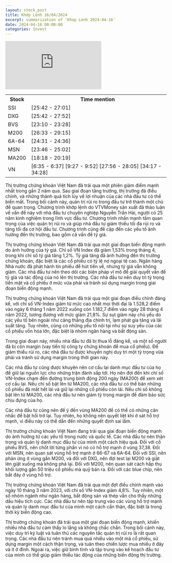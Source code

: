 ```yaml
---
layout: stock_post
title: Khớp Lệnh 16/04/2024
excerpt: summarization of 'Khop Lenh 2024-04-16'
date: 2024-04-16 00:00:00
categories: Invest
---
```


<iframe id="player" src="https://www.youtube.com/embed/RCD17aUbwAg?enablejsapi=1" frameborder="0" allow="accelerometer; autoplay; clipboard-write; encrypted-media; gyroscope; picture-in-picture; web-share" allowfullscreen></iframe>

<table><tr><th>Stock</th><th>Time mention</th></tr><tr><td scope='row'>SSI</td><td><a onclick='go_to(1542.44)'>[25:42 - 27:01] </a></td></tr><tr><td scope='row'>DXG</td><td><a onclick='go_to(1542.44)'>[25:42 - 27:52] </a></td></tr><tr><td scope='row'>BVS</td><td><a onclick='go_to(1390.98)'>[23:10 - 23:28] </a></td></tr><tr><td scope='row'>M200</td><td><a onclick='go_to(1593.3200000000002)'>[26:33 - 29:15] </a></td></tr><tr><td scope='row'>6A-64</td><td><a onclick='go_to(1471.52)'>[24:31 - 24:36] </a></td></tr><tr><td scope='row'>MSN</td><td><a onclick='go_to(1426.7)'>[23:46 - 25:02] </a></td></tr><tr><td scope='row'>MA200</td><td><a onclick='go_to(1098.08)'>[18:18 - 20:19] </a></td></tr><tr><td scope='row'>VN</td><td><a onclick='go_to(395.28000000000003)'>[6:35 - 6:37] </a><a onclick='go_to(567.28)'>[9:27 - 9:52] </a><a onclick='go_to(1676.0)'>[27:56 - 28:05] </a><a onclick='go_to(2057.1600000000003)'>[34:17 - 34:28] </a></td></tr></table>

Thị trường chứng khoán Việt Nam đã trải qua một phiên giảm điểm mạnh nhất trong gần 2 năm qua. Sau giai đoạn tăng trưởng, thị trường đã điều chỉnh, và những thành quả tích lũy về lợi nhuận của các nhà đầu tư có thể biến mất. Trong bối cảnh này, quản trị rủi ro trong đầu tư trở thành một chủ đề quan trọng. Chương trình khớp lệnh do VTVMoney sản xuất đã thảo luận về vấn đề này với nhà đầu tư chuyên nghiệp Nguyễn Trần Hải, người có 25 năm kinh nghiệm trong lĩnh vực đầu tư. Chương trình nhấn mạnh tầm quan trọng của việc quản trị rủi ro và giúp nhà đầu tư giảm thiểu tối đa rủi ro và tăng tối đa cơ hội đầu tư. Chương trình cũng đề cập đến các yếu tố ảnh hưởng đến thị trường, bao gồm cả vấn đề tỷ giá.

Thị trường chứng khoán Việt Nam đã trải qua một giai đoạn biến động mạnh do ảnh hưởng của tỷ giá. Chỉ số VN Index đã giảm 1,53% trong tháng 4, trong khi chỉ số tỷ giá tăng 1,2%. Tỷ giá tăng đã ảnh hưởng đến thị trường chứng khoán, đặc biệt là các cổ phiếu có tỷ lệ nợ ngoại tệ cao. Ngân hàng Nhà nước đã phát hành tín phiếu để hút tiền về, nhưng tỷ giá vẫn không giảm. Các nhà đầu tư nên theo dõi các biện pháp vĩ mô để giải quyết vấn đề tỷ giá và tác động của nó lên thị trường. Các nhà đầu tư nên duy trì tỷ trọng tiền mặt và cổ phiếu ở mức vừa phải và tránh sử dụng margin trong giai đoạn biến động mạnh.

Thị trường chứng khoán Việt Nam đã trải qua một giai đoạn điều chỉnh đáng kể, với chỉ số VN-Index giảm từ mức cao nhất mọi thời đại là 1.528,2 điểm vào ngày 6 tháng 1 năm 2022 xuống còn 1.182,7 điểm vào ngày 28 tháng 4 năm 2022, tương đương với mức giảm 21,8%. Sự sụt giảm này chủ yếu do các yếu tố bên ngoài như căng thẳng địa chính trị, lạm phát gia tăng và lãi suất tăng. Tuy nhiên, cũng có những yếu tố nội tại như sự suy yếu của các cổ phiếu vốn hóa lớn, đặc biệt là nhóm ngân hàng và bất động sản.

Trong giai đoạn này, nhiều nhà đầu tư đã bị thua lỗ đáng kể, và một số người đã bị côn margin (vay tiền từ công ty chứng khoán để mua cổ phiếu). Để giảm thiểu rủi ro, các nhà đầu tư được khuyến nghị duy trì một tỷ trọng vừa phải và tránh sử dụng margin trong thời gian này.

Các nhà đầu tư cũng được khuyên nên cơ cấu lại danh mục đầu tư của họ để giữ lại nguồn lực cho những trận đánh sắp tới. Họ nên đợi đến khi chỉ số VN-Index chạm đến đường trung bình động 200 ngày (MA200) để xem xét cơ cấu lại. Nếu chỉ số bật lên từ MA200, các nhà đầu tư có thể bán những cổ phiếu đã mất hết lái và giữ lại những cổ phiếu còn lái. Nếu chỉ số không bật lên từ MA200, các nhà đầu tư nên giảm tỷ trọng margin để đảm bảo sức chịu đựng của họ.

Các nhà đầu tư cũng nên để ý đến vùng MA200 để có thể có những cân nhắc để bật hồi trở lại. Tuy nhiên, họ không nên quyết liệt khi ở sát hỗ trợ mạnh, vì điều này có thể dẫn đến những quyết định sai lầm.

Thị trường chứng khoán Việt Nam đang trải qua giai đoạn biến động mạnh do ảnh hưởng từ các yếu tố trong nước và quốc tế. Các nhà đầu tư nên thận trọng và quản lý danh mục đầu tư của mình một cách hiệu quả. Đối với cổ phiếu BVS, nên chốt lời từng phần vì nó có hỗ trợ mạnh ở vùng 37,38. Đối với MSN, nên quan sát vùng hỗ trợ mạnh ở 66-67 và 6A-64. Đối với SSI, nên phản ứng ở vùng gần M200, và đối với DXG, nên đợi test lại M200 và giật lên giật xuống mà không phá lại. Đối với M200, nên quan sát cách hấp thụ khối lượng gần 50 triệu cổ phiếu mà quỹ bán ra. Đối với các blue chip, nên bắt đáy ở vùng hỗ trợ.

Thị trường chứng khoán Việt Nam đã trải qua một đợt điều chỉnh mạnh vào ngày 10 tháng 3 năm 2023, với chỉ số VN-Index giảm 4,8%. Tuy nhiên, một số nhóm ngành như ngân hàng, bất động sản và thép vẫn cho thấy những dấu hiệu tích cực. Các nhà đầu tư nên tập trung vào các vùng hỗ trợ mạnh và quản lý danh mục đầu tư của mình một cách cẩn thận, đặc biệt là trong thời kỳ biến động cao.

Thị trường chứng khoán đã trải qua một giai đoạn biến động mạnh, khiến nhiều nhà đầu tư cảm thấy lo lắng và không chắc chắn. Trong bối cảnh này, việc duy trì kỷ luật và tuân thủ các nguyên tắc quản trị rủi ro là rất quan trọng. Các nhà đầu tư nên tránh mua quá nhiều vào một mã cổ phiếu, sử dụng margin một cách thận trọng, và tuân theo chiến lược mua nhiều ở đáy và ít ở đỉnh. Ngoài ra, việc giữ bình tĩnh và tập trung vào kế hoạch đầu tư của mình có thể giúp giảm thiểu tác động của những biến động thị trường.